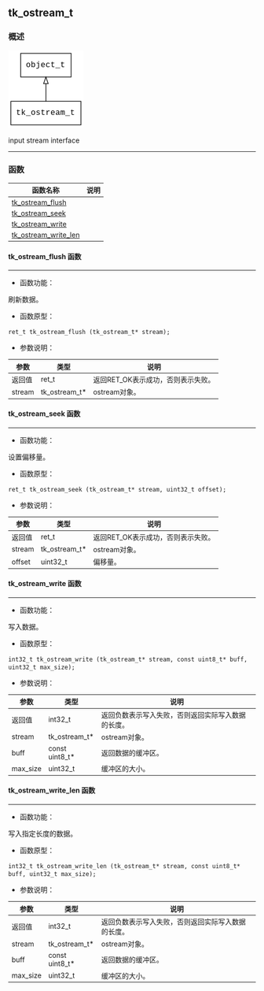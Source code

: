 ## tk\_ostream\_t
### 概述
![image](images/tk_ostream_t_0.png)


 input stream interface



----------------------------------
### 函数
<p id="tk_ostream_t_methods">

| 函数名称 | 说明 | 
| -------- | ------------ | 
| <a href="#tk_ostream_t_tk_ostream_flush">tk\_ostream\_flush</a> |  |
| <a href="#tk_ostream_t_tk_ostream_seek">tk\_ostream\_seek</a> |  |
| <a href="#tk_ostream_t_tk_ostream_write">tk\_ostream\_write</a> |  |
| <a href="#tk_ostream_t_tk_ostream_write_len">tk\_ostream\_write\_len</a> |  |
#### tk\_ostream\_flush 函数
-----------------------

* 函数功能：

> <p id="tk_ostream_t_tk_ostream_flush">
 刷新数据。






* 函数原型：

```
ret_t tk_ostream_flush (tk_ostream_t* stream);
```

* 参数说明：

| 参数 | 类型 | 说明 |
| -------- | ----- | --------- |
| 返回值 | ret\_t | 返回RET\_OK表示成功，否则表示失败。 |
| stream | tk\_ostream\_t* | ostream对象。 |
#### tk\_ostream\_seek 函数
-----------------------

* 函数功能：

> <p id="tk_ostream_t_tk_ostream_seek">
 设置偏移量。






* 函数原型：

```
ret_t tk_ostream_seek (tk_ostream_t* stream, uint32_t offset);
```

* 参数说明：

| 参数 | 类型 | 说明 |
| -------- | ----- | --------- |
| 返回值 | ret\_t | 返回RET\_OK表示成功，否则表示失败。 |
| stream | tk\_ostream\_t* | ostream对象。 |
| offset | uint32\_t | 偏移量。 |
#### tk\_ostream\_write 函数
-----------------------

* 函数功能：

> <p id="tk_ostream_t_tk_ostream_write">
 写入数据。






* 函数原型：

```
int32_t tk_ostream_write (tk_ostream_t* stream, const uint8_t* buff, uint32_t max_size);
```

* 参数说明：

| 参数 | 类型 | 说明 |
| -------- | ----- | --------- |
| 返回值 | int32\_t | 返回负数表示写入失败，否则返回实际写入数据的长度。 |
| stream | tk\_ostream\_t* | ostream对象。 |
| buff | const uint8\_t* | 返回数据的缓冲区。 |
| max\_size | uint32\_t | 缓冲区的大小。 |
#### tk\_ostream\_write\_len 函数
-----------------------

* 函数功能：

> <p id="tk_ostream_t_tk_ostream_write_len">
 写入指定长度的数据。






* 函数原型：

```
int32_t tk_ostream_write_len (tk_ostream_t* stream, const uint8_t* buff, uint32_t max_size);
```

* 参数说明：

| 参数 | 类型 | 说明 |
| -------- | ----- | --------- |
| 返回值 | int32\_t | 返回负数表示写入失败，否则返回实际写入数据的长度。 |
| stream | tk\_ostream\_t* | ostream对象。 |
| buff | const uint8\_t* | 返回数据的缓冲区。 |
| max\_size | uint32\_t | 缓冲区的大小。 |
